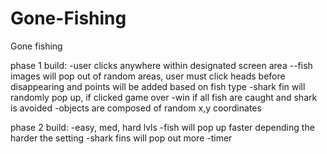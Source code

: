# Gone-Fishing

Gone fishing

phase 1 build:
-user clicks anywhere within designated screen area
--fish images will pop out of random areas, user must click heads before disappearing and points will be added based on fish type
-shark fin will randomly pop up, if clicked game over
-win if all fish are caught and shark is avoided
-objects are composed of random x,y coordinates


phase 2 build:
-easy, med, hard lvls
-fish will pop up faster depending the harder the setting
-shark fins will pop out more
-timer